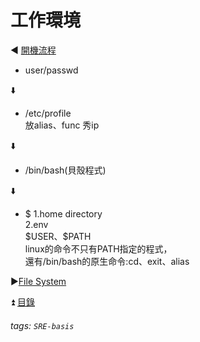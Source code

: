 # 工作環境
:arrow_backward: [開機流程](https://github.com/nsaid39/SRE-basis/blob/main/%E9%96%8B%E6%A9%9F%E6%B5%81%E7%A8%8B.md)

* user/passwd  

:arrow_down:  
* /etc/profile  
放alias、func
秀ip

:arrow_down:  
* /bin/bash(貝殼程式)

:arrow_down:  
* $
1.home directory  
2.env  
\$USER、\$PATH  
linux的命令不只有PATH指定的程式，  
還有/bin/bash的原生命令:cd、exit、alias  

:arrow_forward:[File System](https://)  

:arrow_double_up: [目錄](https://github.com/nsaid39/SRE-basis)  
###### tags: `SRE-basis`